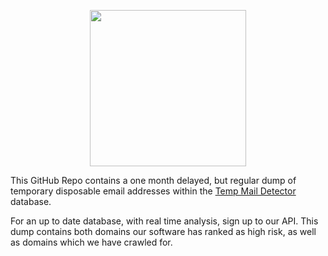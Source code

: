 <p align="center">
  <a href="http://tempmaildetector.com/?utm_source=github-blocklist"><img src="https://tempmaildetector.com/images/gh-logo.png" width="250"/></a>
</p>

This GitHub Repo contains a one month delayed, but regular dump of temporary disposable email addresses within the [Temp Mail Detector](http://tempmaildetector.com/?utm_source=github-blocklist) database.

For an up to date database, with real time analysis, sign up to our API. This dump contains both domains our software has ranked as high risk, as well as domains which we have crawled for.
